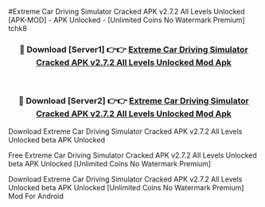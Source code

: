 #Extreme Car Driving Simulator Cracked APK v2.7.2 All Levels Unlocked [APK-MOD] - APK Unlocked - [Unlimited Coins No Watermark Premium] tchk8



<div align="center">

<h3>🔴 Download [Server1] 👉👉 <a href="https://momento.my/?title=Extreme_Car_Driving_Simulator_Cracked_APK_v2.7.2_All_Levels_Unlocked">Extreme Car Driving Simulator Cracked APK v2.7.2 All Levels Unlocked Mod Apk</a></h3><br>

<h3>🔴 Download [Server2] 👉👉 <a href="https://momento.my/?title=Extreme_Car_Driving_Simulator_Cracked_APK_v2.7.2_All_Levels_Unlocked">Extreme Car Driving Simulator Cracked APK v2.7.2 All Levels Unlocked Mod Apk</a></h3>
</div>



Download Extreme Car Driving Simulator Cracked APK v2.7.2 All Levels Unlocked beta APK Unlocked

Free Extreme Car Driving Simulator Cracked APK v2.7.2 All Levels Unlocked beta APK Unlocked [Unlimited Coins No Watermark Premium]

Download Extreme Car Driving Simulator Cracked APK v2.7.2 All Levels Unlocked beta APK Unlocked [Unlimited Coins No Watermark Premium] Mod For Android
